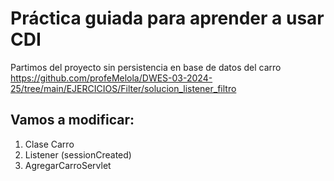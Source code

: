 # Práctica guiada para aprender a usar CDI

Partimos del proyecto sin persistencia en base de datos del carro https://github.com/profeMelola/DWES-03-2024-25/tree/main/EJERCICIOS/Filter/solucion_listener_filtro

## Vamos a modificar:

1. Clase Carro
2. Listener (sessionCreated)
3. AgregarCarroServlet
